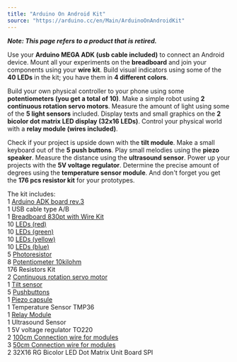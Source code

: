 ```yaml
---
title: "Arduino On Android Kit"
source: "https://arduino.cc/en/Main/ArduinoOnAndroidKit"
---
```


***Note: This page refers to a product that is retired.***

Use your **Arduino MEGA ADK (usb cable included)** to connect an Android device. Mount all your experiments on the **breadboard** and join your components using your **wire kit**. Build visual indicators using some of the **40 LEDs** in the kit; you have them in **4 different colors**. 

Build your own physical controller to your phone using some **potentiometers (you get a total of 10)**. Make a simple robot using **2 continuous rotation servo motors**. Measure the amount of light using some of the **5 light sensors** included. Display texts and small graphics on the **2 bicolor dot matrix LED display (32x16 LEDs)**. Control your physical world with a **relay module (wires included)**. 

Check if your project is upside down with the **tilt module**. Make a small keyboard out of the **5 push buttons**. Play small melodies using the **piezo speaker**. Measure the distance using the **ultrasound sensor**. Power up your projects with the **5V voltage regulator**. Determine the precise amount of degrees using the **temperature sensor module**. And don't forget you get the **176 pcs resistor kit** for your prototypes.

The kit includes:  
1 [Arduino ADK board rev.3](https://docs.arduino.cc/retired/boards/arduino-mega-adk-rev3)  
1 USB cable type A/B  
1 [Breadboard 830pt with Wire Kit](http://store.arduino.cc/ww/index.php?main%5Fpage=product%5Finfo&cPath=6%5F32&products%5Fid=25)  
10 [LEDs (red)](http://arduino.cc/documents/datasheets/LEDR-L-7113ID-12V%28Ver1287713938.7%29.pdf)  
10 [LEDs (green)](http://arduino.cc/documents/datasheets/LEDG-L-7113GT%28Ver1286952261.13%29.pdf)  
10 [LEDs (yellow)](http://arduino.cc/documents/datasheets/LEDY-L-7113YT.pdf)  
10 [LEDs (blue)](http://arduino.cc/documents/datasheets/LEDB-L-53MBDL.pdf)  
5 [Photoresistor](http://arduino.cc/documents/datasheets/LDR-VT90N2.pdf)  
8 [Potentiometer 10kilohm](http://arduino.cc/documents/datasheets/ACP%5Fpotentiometers.pdf)  
176 Resistors Kit  
2 [Continuous rotation servo motor](http://store.arduino.cc/it/index.php?main%5Fpage=product%5Finfo&cPath=16%5F20&products%5Fid=177)  
1 [Tilt sensor](http://store.arduino.cc/it/index.php?main%5Fpage=product%5Finfo&cPath=16%5F19&products%5Fid=116)  
5 [Pushbuttons](http://arduino.cc/documents/datasheets/Button.pdf)  
1 [Piezo capsule](http://arduino.cc/documents/datasheets/PIEZO-PKM22EPPH4001-BO.pdf)  
1 Temperature Sensor TMP36  
1 [Relay Module](http://store.arduino.cc/it/index.php?main%5Fpage=product%5Finfo&cPath=16&products%5Fid=113)  
1 Ultrasound Sensor  
1 5V voltage regulator TO220  
2 [100cm Connection wire for modules](http://store.arduino.cc/it/index.php?main%5Fpage=product%5Finfo&cPath=16&products%5Fid=118)  
3 [50cm Connection wire for modules](http://store.arduino.cc/it/index.php?main%5Fpage=product%5Finfo&cPath=16&products%5Fid=120)  
2 32X16 RG Bicolor LED Dot Matrix Unit Board SPI
